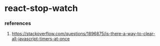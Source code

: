# react-stop-watch

### references
1. https://stackoverflow.com/questions/1896875/is-there-a-way-to-clear-all-javascript-timers-at-once
